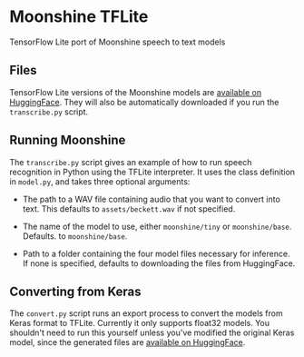 # Moonshine TFLite

TensorFlow Lite port of Moonshine speech to text models

## Files

TensorFlow Lite versions of the Moonshine models are [available on HuggingFace](https://huggingface.co/UsefulSensors/moonshine/tree/main/tflite). They will also be automatically downloaded if you run the `transcribe.py` script.

## Running Moonshine

The `transcribe.py` script gives an example of how to run speech recognition in Python using the TFLite interpreter. It uses the class definition in `model.py`, and takes three optional arguments:

 - The path to a WAV file containing audio that you want to convert into text. This defaults to `assets/beckett.wav` if not specified.

 - The name of the model to use, either `moonshine/tiny` or `moonshine/base`. Defaults. to `moonshine/base`.

 - Path to a folder containing the four model files necessary for inference. If none is specified, defaults to downloading the files from HuggingFace.

 ## Converting from Keras

 The `convert.py` script runs an export process to convert the models from Keras format to TFLite. Currently it only supports float32 models. You shouldn't need to run this yourself unless you've modified the original Keras model, since the generated files are [available on HuggingFace](https://huggingface.co/UsefulSensors/moonshine/tree/main/tflite).